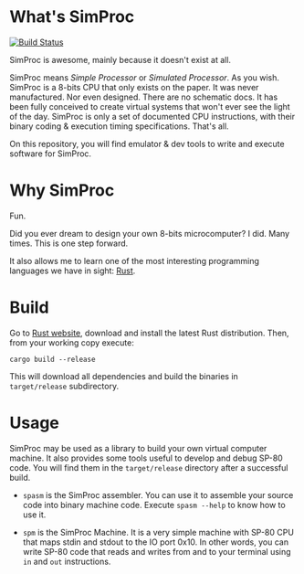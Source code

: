 # What's SimProc

[![Build Status](https://travis-ci.org/apoloval/simproc.svg?branch=master)](https://travis-ci.org/apoloval/simproc)

SimProc is awesome, mainly because it doesn't exist at all.

SimProc means _Simple Processor_ or _Simulated Processor_. As you wish.
SimProc is a 8-bits CPU that only exists on the paper. It was never
manufactured. Nor even designed. There are no schematic docs. It has
been fully conceived to create virtual systems that won't ever see the
light of the day. SimProc is only a set of documented CPU instructions,
with their binary coding & execution timing specifications. That's all.

On this repository, you will find emulator & dev tools to write and
execute software for SimProc.

# Why SimProc

Fun.

Did you ever dream to design your own 8-bits microcomputer? I did. Many
times. This is one step forward.

It also allows me to learn one of the most interesting programming languages
we have in sight: [Rust](http://rust-lang.org/).

# Build

Go to [Rust website](http://rust-lang.org/), download and install the latest
Rust distribution. Then, from your working copy execute:

```
cargo build --release
```

This will download all dependencies and build the binaries in `target/release`
subdirectory.

# Usage

SimProc may be used as a library to build your own virtual computer machine. It
also provides some tools useful to develop and debug SP-80 code. You will find
them in the `target/release` directory after a successful build.

* `spasm` is the SimProc assembler. You can use it to assemble your source code
into binary machine code. Execute `spasm --help` to know how to use it.

* `spm` is the SimProc Machine. It is a very simple machine with SP-80 CPU that
maps stdin and stdout to the IO port 0x10. In other words, you can write SP-80
code that reads and writes from and to your terminal using `in` and `out`
instructions.
